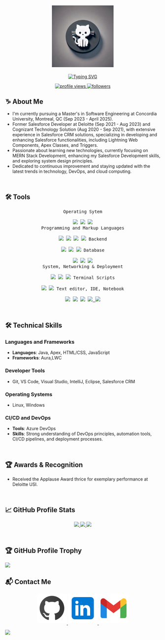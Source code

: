 <div align="center">


<p align="center">
    <a href="https://github.com/yourusername" target="_blank">
        <img src="https://github.com/gauravsharma2802/gauravsharma2802/raw/main/gauravgithubprofile.jpg" alt="GitHub Logo" width="200" height="200" style="margin-bottom: 5px;" />
    </a>
</p>


</div>

<div align="center">
    <a href="https://git.io/typing-svg">
        <img src="https://readme-typing-svg.herokuapp.com?font=Fira+Code&duration=5000&pause=500&color=52F7EF&center=true&vCenter=true&width=500&lines=Hi!+I'm+Gaurav+Sharma;Salesforce+Developer;Software+Engineering+Student;Open-source+Enthusiast" alt="Typing SVG" />
    </a>
</div>

<p align="center">
	<a href="https://github.com/gauravsharma2802">
		<img src="https://komarev.com/ghpvc/?username=gauravsharma2802&label=Profile%20views&color=0e75b6&style=flat" alt="profile views"/>
	</a>
	<a href="https://github.com/gauravsharma2802">
		<img src="https://img.shields.io/github/followers/gauravsharma2802?label=Followers" alt="followers"/>
	</a>
</p>

## ♑ About Me

- I'm currently pursuing a Master's in Software Engineering at Concordia University, Montreal, QC (Sep 2023 - April 2025).
- Former Salesforce Developer at Deloitte (Sep 2021 - Aug 2023) and Cognizant Technology Solution (Aug 2020 - Sep 2021), with extensive experience in Salesforce CRM solutions, specializing in developing and enhancing Salesforce functionalities, including Lightning Web Components, Apex Classes, and Triggers.
- Passionate about learning new technologies, currently focusing on MERN Stack Development, enhancing my Salesforce Development skills, and exploring system design principles.
- Dedicated to continuous improvement and staying updated with the latest trends in technology, DevOps, and cloud computing.

<br/>

## 🛠️ Tools

<p align=center>
 <kbd>
      <kbd>Operating Sytem</kbd>
      <br>
      <br>
        <a href="https://www.microsoft.com/en-us/windows" target="_blank"><img width="30px" src="https://cdn.jsdelivr.net/gh/devicons/devicon/icons/windows8/windows8-original.svg" /></a>
        <a href="https://ubuntu.com/" target="_blank"><img width="30px" src="https://cdn.jsdelivr.net/gh/devicons/devicon/icons/ubuntu/ubuntu-plain.svg" /></a>
        <a href="https://archlinux.org/" target="_blank"><img width="30px" src="https://upload.wikimedia.org/wikipedia/commons/1/13/Arch_Linux_%22Crystal%22_icon.svg" /></a>
    </kbd>
      <br>
    <kbd>
  <kbd>Programming and Markup Languages</kbd>
  <br>
  <br>
  <a href="https://html.com/html5/" target="_blank"><img width="30px" src="https://cdn.jsdelivr.net/gh/devicons/devicon/icons/html5/html5-original.svg" /></a>
  <a href="https://www.java.com/" target="_blank"><img width="30px" src="https://cdn.jsdelivr.net/gh/devicons/devicon/icons/java/java-original.svg" /></a>
  <a href="https://developer.salesforce.com/docs/atlas.en-us.apexcode.meta/apexcode/apex_intro.htm" target="_blank"><img width="30px" src="https://www.vectorlogo.zone/logos/salesforce/salesforce-icon.svg" /></a>
  <a href="https://developer.mozilla.org/en-US/docs/Web/JavaScript" target="_blank"><img width="30px" src="https://cdn.jsdelivr.net/gh/devicons/devicon/icons/javascript/javascript-original.svg" /></a>
</kbd>
   <kbd>
  <kbd>Backend</kbd>
  <br>
  <br>
  <a href="https://www.java.com/" target="_blank"><img width="30px" src="https://cdn.jsdelivr.net/gh/devicons/devicon/icons/java/java-original.svg" /></a>
  <a href="https://developer.salesforce.com/docs/atlas.en-us.apexcode.meta/apexcode/apex_intro.htm" target="_blank"><img width="30px" src="https://www.vectorlogo.zone/logos/salesforce/salesforce-icon.svg" /></a>
  <a href="https://nodejs.org/" target="_blank"><img width="30px" src="https://cdn.jsdelivr.net/gh/devicons/devicon/icons/nodejs/nodejs-original.svg" /></a>
</kbd>
    <kbd>
      <kbd>Database</kbd>
      <br>
      <br>
      <a href="https://www.mysql.com/" target="_blank"><img width="30px" src="https://cdn.jsdelivr.net/gh/devicons/devicon/icons/mysql/mysql-plain.svg" /></a>
      <a href="https://www.postgresql.org/" target="_blank"><img width="30px" src="https://cdn.jsdelivr.net/gh/devicons/devicon/icons/postgresql/postgresql-original.svg" /></a>
      <a href="https://www.microsoft.com/en-us/sql-server/sql-server-downloads" target="_blank"><img width="30px" src="https://cdn.jsdelivr.net/gh/devicons/devicon/icons/microsoftsqlserver/microsoftsqlserver-plain-wordmark.svg" /></a>
    </kbd>
      <br>
    <kbd>
      <kbd>System, Networking & Deployment</kbd>
      <br>
      <br>
      <a href="https://www.heroku.com/" target="_blank"><img width="30px" src="https://cdn.jsdelivr.net/gh/devicons/devicon/icons/heroku/heroku-plain.svg" /></a>
      <a href="https://git-scm.com/" target="_blank"><img width="30px" src="https://cdn.jsdelivr.net/gh/devicons/devicon/icons/git/git-plain.svg" /></a>
      <a href="https://www.docker.com/" target="_blank"><img width="30px" src="https://cdn.jsdelivr.net/gh/devicons/devicon/icons/docker/docker-plain.svg" /></a>
    </kbd>
    <kbd>
      <kbd>Terminal Scripts</kbd>
      <br>
      <br>
        <a href="https://www.gnu.org/software/bash/" target="_blank"><img width="30px" src="https://cdn.jsdelivr.net/gh/devicons/devicon/icons/bash/bash-plain.svg" /></a>
        <a href="https://learn.microsoft.com/en-us/powershell/" target="_blank"><img width="30px" src="https://upload.wikimedia.org/wikipedia/commons/a/af/PowerShell_Core_6.0_icon.png" /></a>
    </kbd>
    <kbd>
      <kbd>Text editor, IDE, Notebook</kbd>
      <br>
      <br>
      <a href="https://www.vim.org/" target="_blank"><img width="30px" src="https://cdn.jsdelivr.net/gh/devicons/devicon/icons/vim/vim-original.svg" /></a>
      <a href="https://plutojl.org/" target="_blank"><img width="30px" src="https://juliacomputing.gallerycdn.vsassets.io/extensions/juliacomputing/pluto-vscode/0.1.2/1649235051665/Microsoft.VisualStudio.Services.Icons.Default" /></a>
      <a href="https://jupyter.org/" target="_blank"><img width="30px" src="https://cdn.jsdelivr.net/gh/devicons/devicon/icons/jupyter/jupyter-original-wordmark.svg" /></a>
      <a href="https://code.visualstudio.com/" target="_blank"><img width="30px" src="https://cdn.jsdelivr.net/gh/devicons/devicon/icons/vscode/vscode-original.svg" />
      <a href="https://www.jetbrains.com/pycharm/" target="_blank"><img width="30px" src="https://upload.wikimedia.org/wikipedia/commons/1/1d/PyCharm_Icon.svg" /></a>
      </kbd>
</p>

<br/>


## 🛠️ Technical Skills

### Languages and Frameworks
- **Languages**: Java, Apex, HTML/CSS, JavaScript 
- **Frameworks**: Aura,LWC

### Developer Tools
- Git, VS Code, Visual Studio, IntelliJ, Eclipse, Salesforce CRM

### Operating Systems
- Linux, Windows

### CI/CD and DevOps
- **Tools**: Azure DevOps
- **Skills**: Strong understanding of DevOps principles, automation tools, CI/CD pipelines, and deployment processes.

<br/>

## 🏆 Awards & Recognition
- Received the Applause Award thrice for exemplary performance at Deloitte USI.

<br/>

## 📈 GitHub Profile Stats

<p align="center">
    <a href="https://github.com/gauravsharma2802">
        <img height="180em" src="https://streak-stats.demolab.com?user=gauravsharma2802&theme=tokyonight&hide_border=true&border_radius="/>
        <img height="180em" src="https://github-readme-stats.vercel.app/api?username=gauravsharma2802&show_icons=true&count_private=true&hide_border=true&theme=tokyonight&include_all_commits=true&count_private=true"/>
        <img height="180em" src="https://github-readme-stats.vercel.app/api/top-langs/?username=gauravsharma2802&hide_border=true&layout=compact&theme=tokyonight&hide=jupyter%20notebook"/>
    </a>
</p>

<br/>

## 🏆 GitHub Profile Trophy

<p align="left">
    <a href="https://github.com/gauravsharma2802">
        <img height="180em"
        src="https://github-profile-trophy.vercel.app/?username=gauravsharma2802&theme=tokyonight&no-frame=true&margin-h=15&row=3&title=MultiLanguage,Joined2020,Issues,PullRequest,Commits,Repositories"/>
</a>
</p>

## 📬 Contact Me

<p align="center">
    <a href="https://github.com/gauravsharma2802" target="_blank">
        <img src="https://raw.githubusercontent.com/gauravsharma2802/gauravsharma2802/main/githublogo.svg" alt="github"  style="margin-bottom: 5px;" />
    </a>
    <a href="https://www.linkedin.com/in/gaurav-sharma-521351161/" target="_blank">
        <img src="https://raw.githubusercontent.com/gauravsharma2802/gauravsharma2802/main/linkedinlogo.svg" alt="linkedin"  style="margin-bottom: 5px;" />
    </a>
    <a href="mailto:gs205436@gmail.com" target="_blank">
        <img src="https://raw.githubusercontent.com/gauravsharma2802/gauravsharma2802/main/gmaillogo.svg" alt="gmail" style="margin-bottom: 5px;" />
    </a>
</p>


<img src="https://user-images.githubusercontent.com/73097560/115834477-dbab4500-a447-11eb-908a-139a6edaec5c.gif" />


